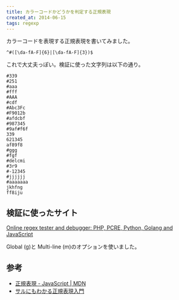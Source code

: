 ```yaml
---
title: カラーコードかどうかを判定する正規表現
created_at: 2014-06-15
tags: regexp
---
```


カラーコードを表現する正規表現を書いてみました。

```
^#([\da-fA-F]{6}|[\da-fA-F]{3})$
```

これで大丈夫っぽい。検証に使った文字列は以下の通り。

```
#339
#251
#aaa
#fff
#AAA
#cdf
#Abc3Fc
#F9012b
#afdcbf
#987345
#9af#f6f
339
621345
af89f8
#ggg
#fgf
#delcmi
#3r9
#-12345
#jjjjjj
#aaaaaaa
jkhfng
ff8iju
```

## 検証に使ったサイト

[Online regex tester and debugger: PHP, PCRE, Python, Golang and JavaScript](https://regex101.com/)

Global (g)と Multi-line (m)のオプションを使いました。

## 参考

- [正規表現 - JavaScript | MDN](https://developer.mozilla.org/ja/docs/Web/JavaScript/Guide/Regular_Expressions)
- [サルにもわかる正規表現入門](http://www.mnet.ne.jp/~nakama/)

